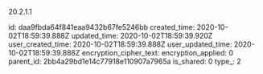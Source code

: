 20.2.1.1

id: daa9fbda64f841eaa9432b67fe5246bb
created_time: 2020-10-02T18:59:39.888Z
updated_time: 2020-10-02T18:59:39.920Z
user_created_time: 2020-10-02T18:59:39.888Z
user_updated_time: 2020-10-02T18:59:39.888Z
encryption_cipher_text: 
encryption_applied: 0
parent_id: 2bb4a29bd1e14c77918e110907a7965a
is_shared: 0
type_: 2